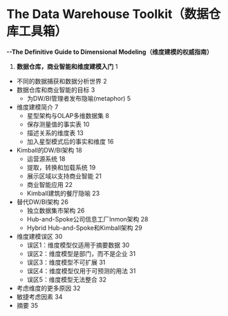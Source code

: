 
# The Data Warehouse Toolkit（数据仓库工具箱）
**--The Definitive Guide to Dimensional Modeling（维度建模的权威指南）**
 1. **数据仓库，商业智能和维度建模入门**	1
- 不同的数据捕获和数据分析世界				2
- 数据仓库和商业智能的目标						3
  - 为DW/BI管理者发布隐喻(metaphor)		5
- 维度建模简介												7
  - 星型架构与OLAP多维数据集					8
  - 保存测量值的事实表								10
  - 描述关系的维度表									13
  - 加入星型模式后的事实和维度					16
- Kimball的DW/BI架构									18
  - 运营源系统												18
  - 提取，转换和加载系统							19
  - 展示区域以支持商业智能							21
  - 商业智能应用											22
  - Kimball建筑的餐厅隐喻							23
- 替代DW/BI架构											26
  - 独立数据集市架构									26
  - Hub-and-Spoke公司信息工厂Inmon架构	28
  - Hybrid Hub-and-Spoke和Kimball架构		29
- 维度建模误区												30
  - 误区1：维度模型仅适用于摘要数据		30
  - 误区2：维度模型是部门，而不是企业	31
  - 误区3：维度模型不可扩展						31
  - 误区4：维度模型仅用于可预测的用法	31
  - 误区5：维度模型无法整合						32
- 考虑维度的更多原因									32
- 敏捷考虑因素												34
- 摘要																35
<!--stackedit_data:
eyJoaXN0b3J5IjpbLTI2NjAyNTQxNCwyMDQxODg0MTkyLDE4MD
U4ODY2OTMsMzA2MDg0Njc3LDQxNjA2Mjg2NF19
-->